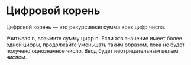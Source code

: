 # Цифровой корень
Цифровой корень — это рекурсивная сумма всех цифр числа.

Учитывая n, возьмите сумму цифр n. Если это значение имеет более одной цифры, продолжайте уменьшать таким образом, пока не будет получено однозначное число. Ввод будет неотрицательным целым числом.